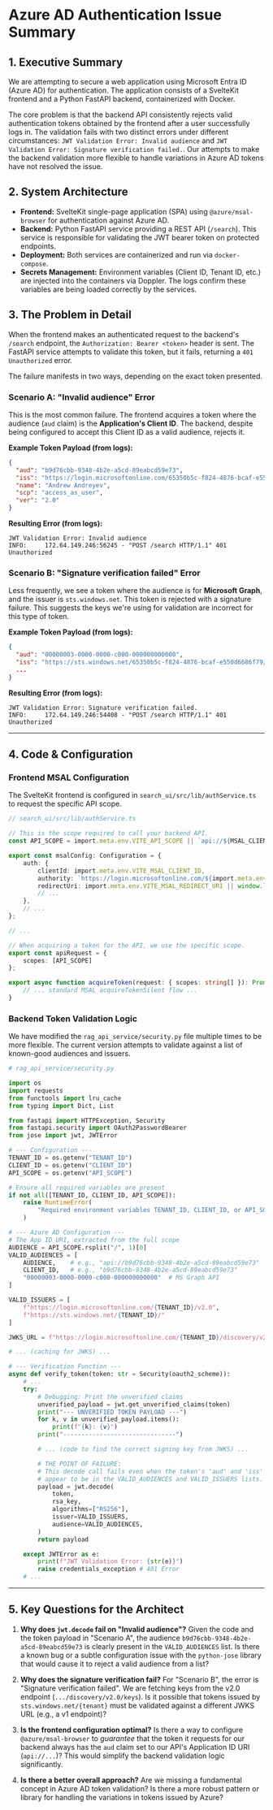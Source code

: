 # Azure AD Authentication Issue Summary

## 1. Executive Summary

We are attempting to secure a web application using Microsoft Entra ID (Azure AD) for authentication. The application consists of a SvelteKit frontend and a Python FastAPI backend, containerized with Docker.

The core problem is that the backend API consistently rejects valid authentication tokens obtained by the frontend after a user successfully logs in. The validation fails with two distinct errors under different circumstances: `JWT Validation Error: Invalid audience` and `JWT Validation Error: Signature verification failed.`. Our attempts to make the backend validation more flexible to handle variations in Azure AD tokens have not resolved the issue.

## 2. System Architecture

-   **Frontend:** SvelteKit single-page application (SPA) using `@azure/msal-browser` for authentication against Azure AD.
-   **Backend:** Python FastAPI service providing a REST API (`/search`). This service is responsible for validating the JWT bearer token on protected endpoints.
-   **Deployment:** Both services are containerized and run via `docker-compose`.
-   **Secrets Management:** Environment variables (Client ID, Tenant ID, etc.) are injected into the containers via Doppler. The logs confirm these variables are being loaded correctly by the services.

## 3. The Problem in Detail

When the frontend makes an authenticated request to the backend's `/search` endpoint, the `Authorization: Bearer <token>` header is sent. The FastAPI service attempts to validate this token, but it fails, returning a `401 Unauthorized` error.

The failure manifests in two ways, depending on the exact token presented.

### Scenario A: "Invalid audience" Error

This is the most common failure. The frontend acquires a token where the audience (`aud` claim) is the **Application's Client ID**. The backend, despite being configured to accept this Client ID as a valid audience, rejects it.

**Example Token Payload (from logs):**

```json
{
  "aud": "b9d76cbb-9348-4b2e-a5cd-89eabcd59e73",
  "iss": "https://login.microsoftonline.com/65350b5c-f824-4876-bcaf-e550d6686f79/v2.0",
  "name": "Andrew Andreyev",
  "scp": "access_as_user",
  "ver": "2.0"
}
```

**Resulting Error (from logs):**

```
JWT Validation Error: Invalid audience
INFO:     172.64.149.246:56245 - "POST /search HTTP/1.1" 401 Unauthorized
```

### Scenario B: "Signature verification failed" Error

Less frequently, we see a token where the audience is for **Microsoft Graph**, and the issuer is `sts.windows.net`. This token is rejected with a signature failure. This suggests the keys we're using for validation are incorrect for this type of token.

**Example Token Payload (from logs):**

```json
{
  "aud": "00000003-0000-0000-c000-000000000000",
  "iss": "https://sts.windows.net/65350b5c-f824-4876-bcaf-e550d6686f79/",
  ...
}
```

**Resulting Error (from logs):**

```
JWT Validation Error: Signature verification failed.
INFO:     172.64.149.246:54408 - "POST /search HTTP/1.1" 401 Unauthorized
```

---

## 4. Code & Configuration

### Frontend MSAL Configuration

The SvelteKit frontend is configured in `search_ui/src/lib/authService.ts` to request the specific API scope.

```typescript
// search_ui/src/lib/authService.ts

// This is the scope required to call your backend API.
const API_SCOPE = import.meta.env.VITE_API_SCOPE || `api://${MSAL_CLIENT_ID}/access_as_user`;

export const msalConfig: Configuration = {
    auth: {
        clientId: import.meta.env.VITE_MSAL_CLIENT_ID,
        authority: `https://login.microsoftonline.com/${import.meta.env.VITE_MSAL_TENANT_ID}/v2.0`,
        redirectUri: import.meta.env.VITE_MSAL_REDIRECT_URI || window.location.origin,
        // ...
    },
    // ...
};

// ...

// When acquiring a token for the API, we use the specific scope.
export const apiRequest = {
    scopes: [API_SCOPE] 
};

export async function acquireToken(request: { scopes: string[] }): Promise<AuthenticationResult | null> {
    // ... standard MSAL acquireTokenSilent flow ...
}
```

### Backend Token Validation Logic

We have modified the `rag_api_service/security.py` file multiple times to be more flexible. The current version attempts to validate against a list of known-good audiences and issuers.

```python
# rag_api_service/security.py

import os
import requests
from functools import lru_cache
from typing import Dict, List

from fastapi import HTTPException, Security
from fastapi.security import OAuth2PasswordBearer
from jose import jwt, JWTError

# --- Configuration ---
TENANT_ID = os.getenv("TENANT_ID")
CLIENT_ID = os.getenv("CLIENT_ID")
API_SCOPE = os.getenv("API_SCOPE")

# Ensure all required variables are present
if not all([TENANT_ID, CLIENT_ID, API_SCOPE]):
    raise RuntimeError(
        "Required environment variables TENANT_ID, CLIENT_ID, or API_SCOPE are not set."
    )

# --- Azure AD Configuration ---
# The App ID URI, extracted from the full scope
AUDIENCE = API_SCOPE.rsplit("/", 1)[0]
VALID_AUDIENCES = [
    AUDIENCE,    # e.g., "api://b9d76cbb-9348-4b2e-a5cd-89eabcd59e73"
    CLIENT_ID,   # e.g., "b9d76cbb-9348-4b2e-a5cd-89eabcd59e73"
    "00000003-0000-0000-c000-000000000000"  # MS Graph API
]

VALID_ISSUERS = [
    f"https://login.microsoftonline.com/{TENANT_ID}/v2.0",
    f"https://sts.windows.net/{TENANT_ID}/"
]

JWKS_URL = f"https://login.microsoftonline.com/{TENANT_ID}/discovery/v2.0/keys"

# ... (caching for JWKS) ...

# --- Verification Function ---
async def verify_token(token: str = Security(oauth2_scheme)):
    # ...
    try:
        # Debugging: Print the unverified claims
        unverified_payload = jwt.get_unverified_claims(token)
        print("--- UNVERIFIED TOKEN PAYLOAD ---")
        for k, v in unverified_payload.items():
            print(f"{k}: {v}")
        print("-------------------------------")

        # ... (code to find the correct signing key from JWKS) ...

        # THE POINT OF FAILURE:
        # This decode call fails even when the token's 'aud' and 'iss'
        # appear to be in the VALID_AUDIENCES and VALID_ISSUERS lists.
        payload = jwt.decode(
            token,
            rsa_key,
            algorithms=["RS256"],
            issuer=VALID_ISSUERS,
            audience=VALID_AUDIENCES,
        )
        return payload

    except JWTError as e:
        print(f"JWT Validation Error: {str(e)}")
        raise credentials_exception # 401 Error
    # ...
```

---

## 5. Key Questions for the Architect

1.  **Why does `jwt.decode` fail on "Invalid audience"?** Given the code and the token payload in "Scenario A", the audience `b9d76cbb-9348-4b2e-a5cd-89eabcd59e73` is clearly present in the `VALID_AUDIENCES` list. Is there a known bug or a subtle configuration issue with the `python-jose` library that would cause it to reject a valid audience from a list?

2.  **Why does the signature verification fail?** For "Scenario B", the error is "Signature verification failed". We are fetching keys from the v2.0 endpoint (`.../discovery/v2.0/keys`). Is it possible that tokens issued by `sts.windows.net/{tenant}` must be validated against a different JWKS URL (e.g., a v1 endpoint)?

3.  **Is the frontend configuration optimal?** Is there a way to configure `@azure/msal-browser` to *guarantee* that the token it requests for our backend always has the `aud` claim set to our API's Application ID URI (`api://...`)? This would simplify the backend validation logic significantly.

4.  **Is there a better overall approach?** Are we missing a fundamental concept in Azure AD token validation? Is there a more robust pattern or library for handling the variations in tokens issued by Azure? 